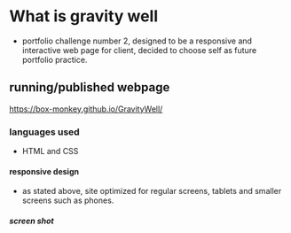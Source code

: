 # What is gravity well
- portfolio challenge number 2, designed to be a responsive and interactive web page for client, decided to choose self as future portfolio practice. 

## running/published webpage
https://box-monkey.github.io/GravityWell/

### languages used
- HTML and CSS

#### responsive design
- as stated above, site optimized for regular screens, tablets and smaller screens such as phones.

##### screen shot

